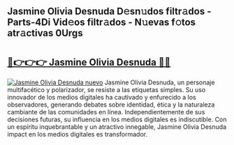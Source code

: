 ## Jasmine Olivia Desnuda D𝚎sn𝚞dos filtr𝚊dos - Parts-4Di Vid𝚎os filtr𝚊dos - N𝚞evas f𝚘tos atr𝚊ctivas 0Urgs

# <h2><a href="http://mb9kdd.tromn.icu/?c=Jasmine+Olivia+Desnuda">🔗👉👉👉 Jasmine Olivia Desnuda 🔗🔗</a></h2>

[![Jasmine Olivia Desnuda nuevo](https://i.imgur.com/pEAQMta.gif)](http://mb9kdd.tromn.icu/?c=Jasmine+Olivia+Desnuda)
Jasmine Olivia Desnuda, un personaje multifacético y polarizador, se resiste a las etiquetas simples. Su uso innovador de los medios digitales ha cautivado y enfurecido a los observadores, generando debates sobre identidad, ética y la naturaleza cambiante de las comunidades en línea. Independientemente de sus decisiones futuras, su influencia en los medios digitales es indiscutible. Con un espíritu inquebrantable y un atractivo innegable, Jasmine Olivia Desnuda impact en los medios digitales es transformador.
